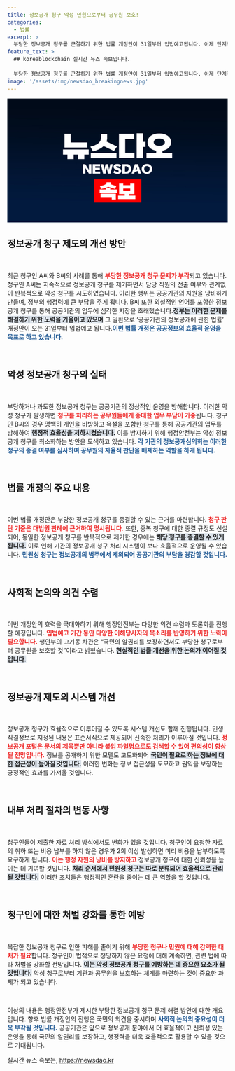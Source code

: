 ```yaml
---
title: 정보공개 청구 악성 민원으로부터 공무원 보호!
categories:
  - 법률
excerpt: >
  부당한 정보공개 청구를 근절하기 위한 법률 개정안이 31일부터 입법예고됩니다. 이제 단계적 심의를 통해 악성 민원을 차단하고, 공무원의 업무 부담을 줄이며 국민의 알권리를 보호할 수 있는 길이 열립니다.
feature_text: >
  ## koreablockchain 실시간 뉴스 속보입니다.

  부당한 정보공개 청구를 근절하기 위한 법률 개정안이 31일부터 입법예고됩니다. 이제 단계적 심의를 통해 악성 민원을 차단하고, 공무원의 업무 부담을 줄이며 국민의 알권리를 보호할 수 있는 길이 열립니다.
image: '/assets/img/newsdao_breakingnews.jpg'
---
```


<p><img src="/assets/img/newsdao_breakingnews.jpg" alt="koreablockchain 속보" /></p>

<h2 data-ke-size="size26">정보공개 청구 제도의 개선 방안</h2>

<p data-ke-size="size16">&nbsp;</p>

<p>최근 청구인 A씨와 B씨의 사례를 통해 <b><span style="color: #ee2323;">부당한 정보공개 청구 문제가 부각</span></b>되고 있습니다. 청구인 A씨는 지속적으로 정보공개 청구를 제기하면서 담당 직원의 전출 여부와 관계없이 반복적으로 악성 청구를 시도하였습니다. 이러한 행위는 공공기관의 자원을 낭비하게 만들며, 정부의 행정력에 큰 부담을 주게 됩니다. B씨 또한 외설적인 언어를 포함한 정보공개 청구를 통해 공공기관의 업무에 심각한 지장을 초래했습니다.<b><span style="background-color: #21538527;">정부는 이러한 문제를 해결하기 위한 노력을 기울이고 있으며</span></b> 그 일환으로 ‘공공기관의 정보공개에 관한 법률’ 개정안이 오는 31일부터 입법예고 됩니다.<b><span style="color: #1a5490;">이번 법률 개정은 공공정보의 효율적 운영을 목표로 하고 있습니다.</span></b></p>

<p data-ke-size="size16">&nbsp;</p>

<h2 data-ke-size="size26">악성 정보공개 청구의 실태</h2>

<p data-ke-size="size16">&nbsp;</p>

<p>부당하거나 과도한 정보공개 청구는 공공기관의 정상적인 운영을 방해합니다. 이러한 악성 청구가 발생하면 <b><span style="color: #ee2323;">청구를 처리하는 공무원들에게 중대한 업무 부담이 가중</span></b>됩니다. 청구인 B씨의 경우 명백히 개인을 비방하고 욕설을 포함한 청구를 통해 공공기관의 업무를 방해하여 <b><span style="background-color: #21538527;">행정적 효율성을 저하시켰습니다.</span></b> 이를 방지하기 위해 행정안전부는 악성 정보공개 청구를 최소화하는 방안을 모색하고 있습니다. <b><span style="color: #1a5490;">각 기관의 정보공개심의회는 이러한 청구의 종결 여부를 심사하여 공무원의 자율적 판단을 배제하는 역할을 하게 됩니다.</span></b></p>

<p data-ke-size="size16">&nbsp;</p>

<h2 data-ke-size="size26">법률 개정의 주요 내용</h2>

<p data-ke-size="size16">&nbsp;</p>

<p>이번 법률 개정안은 부당한 정보공개 청구를 종결할 수 있는 근거를 마련합니다. <b><span style="color: #ee2323;">청구 판단 기준은 대법원 판례에 근거하여 명시됩니다.</span></b> 또한, 중복 청구에 대한 종결 규정도 신설되어, 동일한 정보공개 청구를 반복적으로 제기한 경우에는 <b><span style="background-color: #21538527;">해당 청구를 종결할 수 있게 됩니다.</span></b> 이로 인해 기관의 정보공개 청구 처리 시스템이 보다 효율적으로 운영될 수 있습니다. <b><span style="color: #1a5490;">민원성 청구는 정보공개의 범주에서 제외되어 공공기관의 부담을 경감할 것입니다.</span></b></p>

<p data-ke-size="size16">&nbsp;</p>

<h2 data-ke-size="size26">사회적 논의와 의견 수렴</h2>

<p data-ke-size="size16">&nbsp;</p>

<p>이번 개정안의 효력을 극대화하기 위해 행정안전부는 다양한 의견 수렴과 토론회를 진행할 예정입니다. <b><span style="color: #ee2323;">입법예고 기간 동안 다양한 이해당사자의 목소리를 반영하기 위한 노력이 필요합니다.</span></b> 행안부의 고기동 차관은 “국민의 알권리를 보장하면서도 부당한 청구로부터 공무원을 보호할 것”이라고 밝혔습니다. <b><span style="background-color: #21538527;">현실적인 법률 개선을 위한 논의가 이어질 것입니다.</span></b></p>

<p data-ke-size="size16">&nbsp;</p>

<h2 data-ke-size="size26">정보공개 제도의 시스템 개선</h2>

<p data-ke-size="size16">&nbsp;</p>

<p>정보공개 청구가 효율적으로 이루어질 수 있도록 시스템 개선도 함께 진행됩니다. 민생직결정보로 지정된 내용은 표준서식으로 제공되어 신속한 처리가 이루아질 것입니다. <b><span style="color: #ee2323;">정보공개 포털은 문서의 제목뿐만 아니라 붙임 파일명으로도 검색할 수 있어 편의성이 향상될 전망입니다.</span></b> 정보를 공개하기 위한 모델도 고도화되어 <b><span style="background-color: #21538527;">국민이 필요로 하는 정보에 대한 접근성이 높아질 것입니다.</span></b> 이러한 변화는 정보 접근성을 도모하고 권익을 보장하는 긍정적인 효과를 가져올 것입니다.</p>

<p data-ke-size="size16">&nbsp;</p>

<h2 data-ke-size="size26">내부 처리 절차의 변동 사항</h2>

<p data-ke-size="size16">&nbsp;</p>

<p>청구인들이 제출한 자료 처리 방식에서도 변화가 있을 것입니다. 청구인이 요청한 자료의 취하 또는 비용 납부를 하지 않은 경우가 2회 이상 발생하면 미리 비용을 납부하도록 요구하게 됩니다. <b><span style="color: #ee2323;">이는 행정 자원의 낭비를 방지하고</span></b> 정보공개 청구에 대한 신뢰성을 높이는 데 기여할 것입니다. <b><span style="background-color: #21538527;">처리 순서에서 민원성 청구는 따로 분류되어 효율적으로 관리될 것입니다.</span></b> 이러한 조치들은 행정적인 혼란을 줄이는 데 큰 역할을 할 것입니다.</p>

<p data-ke-size="size16">&nbsp;</p>

<h2 data-ke-size="size26">청구인에 대한 처벌 강화를 통한 예방</h2>

<p data-ke-size="size16">&nbsp;</p>

<p>복잡한 정보공개 청구로 인한 피해를 줄이기 위해 <b><span style="color: #ee2323;">부당한 청구나 민원에 대해 강력한 대처가 필요</span></b>합니다. 청구인이 법적으로 정당하지 않은 요청에 대해 계속하면, 관련 법에 따라 처벌을 강화할 전망입니다. <b><span style="background-color: #21538527;">이는 악성 정보공개 청구를 예방하는 데 중요한 요소가 될 것입니다.</span></b> 악성 청구로부터 기관과 공무원을 보호하는 체계를 마련하는 것이 중요한 과제가 되고 있습니다.</p>

<p data-ke-size="size16">&nbsp;</p>

<p>이상의 내용은 행정안전부가 제시한 부당한 정보공개 청구 문제 해결 방안에 대한 개요입니다. 향후 법률 개정안의 진행은 국민의 의견을 중시하며 <b><span style="color: #1a5490;">사회적 논의의 중요성이 더욱 부각될 것입니다.</span></b> 공공기관은 앞으로 정보공개 분야에서 더 효율적이고 신뢰성 있는 운영을 통해 국민의 알권리를 보장하고, 행정력을 더욱 효율적으로 활용할 수 있을 것으로 기대됩니다.</p>
실시간 뉴스 속보는, <a href="https://newsdao.kr" rel="dofollow">https://newsdao.kr</a>


